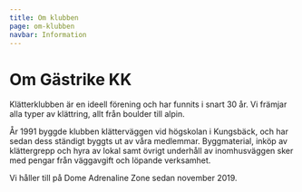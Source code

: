 ```yaml
---
title: Om klubben
page: om-klubben
navbar: Information
---
```


# Om Gästrike KK

Klätterklubben är en ideell förening och har funnits i snart 30 år. Vi främjar alla typer av klättring, allt från boulder till alpin.

År 1991 byggde klubben klätterväggen vid högskolan i Kungsbäck, och har sedan dess ständigt byggts ut av våra medlemmar. Byggmaterial, inköp av klättergrepp och hyra av lokal samt övrigt underhåll av inomhusväggen sker med pengar från väggavgift och löpande verksamhet.

Vi håller till på Dome Adrenaline Zone sedan november 2019.